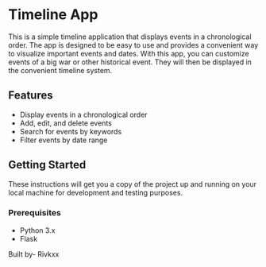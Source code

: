 # Timeline App

This is a simple timeline application that displays events in a chronological order. The app is designed to be easy to use and provides a convenient way to visualize important events and dates. With this app, you can customize events of a big war or other historical event. They will then be displayed in the convenient timeline system.

## Features
- Display events in a chronological order
- Add, edit, and delete events
- Search for events by keywords
- Filter events by date range

## Getting Started

These instructions will get you a copy of the project up and running on your local machine for development and testing purposes.

### Prerequisites
- Python 3.x
- Flask

Built by- Rivkxx


